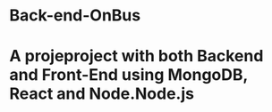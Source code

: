 # Back-end-OnBus
# A projeproject with both Backend and Front-End using MongoDB, React and Node.Node.js
